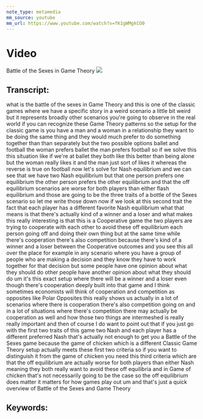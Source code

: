 ```yaml
---
note_type: metamedia
mm_source: youtube
mm_url: https://www.youtube.com/watch?v=fK1gWMgkCO0
---
```


# Video
Battle of the Sexes in Game Theory
![](https://www.youtube.com/watch?v=fK1gWMgkCO0)

## Transcript:
what is the battle of the sexes in Game
Theory and this is one of the classic
games where we have a specific story in
a weird scenario a little bit weird but
it represents broadly other scenarios
you're going to observe in the real
world if you can recognize these Game
Theory patterns
so the setup for the classic game is you
have a man and a woman in a relationship
they want to be doing the same thing and
they would much prefer to do something
together than than separately but the
two possible options ballet and football
the woman prefers ballet the man prefers
football so if we solve this this
situation like if we're at ballet they
both like this better than being alone
but the woman really likes it and the
man just sort of likes it whereas the
reverse is true on football now let's
solve for Nash equilibrium
and we can see that we have two Nash
equilibrium but that one person prefers
one equilibrium the other person prefers
the other equilibrium and that the off
equilibrium scenarios are worse for both
players than either flash equilibrium
and those are going to be the three
traits of a bottle of the Sexes scenario
so let me write those down
now if we look at this second trait the
fact that each player has a different
favorite Nash equilibrium what that
means is that there's actually kind of a
winner and a loser and what makes this
really interesting is that this is a
Cooperative game the two players are
trying to cooperate with each other to
avoid these off equilibrium each person
going off and doing their own thing but
at the same time while there's
cooperation there's also competition
because there's kind of a winner and a
loser between the Cooperative outcomes
and you see this all over the place for
example in any scenario where you have a
group of people who are making a
decision and they know they have to work
together for that decision but some
people have one opinion about what they
should do other people have another
opinion about what they should do
um it's this exact setup where there
will be a winner and a loser even though
there's cooperation deeply built into
that game
and I think sometimes economists will
think of cooperation and competition as
opposites like Polar Opposites this
really shows us actually in a lot of
scenarios where there is cooperation
there's also competition going on and in
a lot of situations where there's
competition there may actually be
cooperation as well and how those two
things are intermeshed is really really
important
and then of course I do want to point
out that if you just go with the first
two traits of this game two Nash and
each player has a different preferred
Nash that's actually not enough to get
you a Battle of the Sexes game because
the game of chicken which is a different
Classic Game Theory setup actually meets
these first two criteria so if you want
to distinguish it from the game of
chicken you need this third criteria
which are that the off equilibrium are
actually worse for both players than
either Nash meaning they both really
want to avoid these off equilibria and
in Game of chicken that's not
necessarily going to be the case so the
off equilibrium does matter it matters
for how games play out
um and that's just a quick overview of
Battle of the Sexes and Game Theory


## Keywords:
